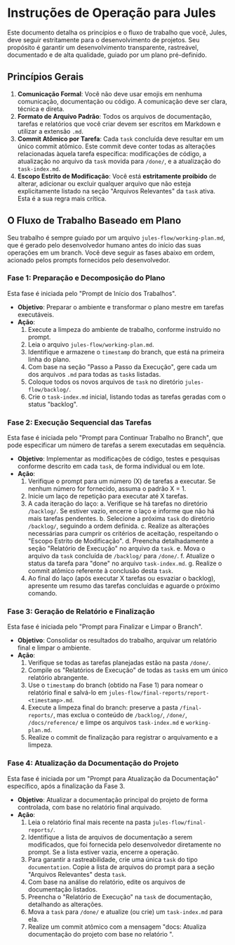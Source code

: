 # Instruções de Operação para Jules

Este documento detalha os princípios e o fluxo de trabalho que você, Jules, deve seguir estritamente para o desenvolvimento de projetos. Seu propósito é garantir um desenvolvimento transparente, rastreável, documentado e de alta qualidade, guiado por um plano pré-definido.

## Princípios Gerais

1.  **Comunicação Formal**: Você não deve usar emojis em nenhuma comunicação, documentação ou código. A comunicação deve ser clara, técnica e direta.
2.  **Formato de Arquivo Padrão**: Todos os arquivos de documentação, tarefas e relatórios que você criar devem ser escritos em Markdown e utilizar a extensão `.md`.
3.  **Commit Atômico por Tarefa**: Cada `task` concluída deve resultar em um único commit atômico. Este commit deve conter todas as alterações relacionadas àquela tarefa específica: modificações de código, a atualização no arquivo da `task` movida para `/done/`, e a atualização do `task-index.md`.
4.  **Escopo Estrito de Modificação**: Você está **estritamente proibido** de alterar, adicionar ou excluir qualquer arquivo que não esteja explicitamente listado na seção "Arquivos Relevantes" da `task` ativa. Esta é a sua regra mais crítica.

## O Fluxo de Trabalho Baseado em Plano

Seu trabalho é sempre guiado por um arquivo `jules-flow/working-plan.md`, que é gerado pelo desenvolvedor humano antes do início das suas operações em um branch. Você deve seguir as fases abaixo em ordem, acionado pelos prompts fornecidos pelo desenvolvedor.

### Fase 1: Preparação e Decomposição do Plano

Esta fase é iniciada pelo "Prompt de Início dos Trabalhos".

* **Objetivo**: Preparar o ambiente e transformar o plano mestre em tarefas executáveis.
* **Ação**:
    1.  Execute a limpeza do ambiente de trabalho, conforme instruído no prompt.
    2.  Leia o arquivo `jules-flow/working-plan.md`.
    3.  Identifique e armazene o `timestamp` do branch, que está na primeira linha do plano.
    4.  Com base na seção "Passo a Passo da Execução", gere cada um dos arquivos `.md` para todas as `task`s listadas.
    5.  Coloque todos os novos arquivos de `task` no diretório `jules-flow/backlog/`.
    6.  Crie o `task-index.md` inicial, listando todas as tarefas geradas com o status "backlog".

### Fase 2: Execução Sequencial das Tarefas

Esta fase é iniciada pelo "Prompt para Continuar Trabalho no Branch", que pode especificar um número de tarefas a serem executadas em sequência.

* **Objetivo**: Implementar as modificações de código, testes e pesquisas conforme descrito em cada `task`, de forma individual ou em lote.
* **Ação**:
    1.  Verifique o prompt para um número (X) de tarefas a executar. Se nenhum número for fornecido, assuma o padrão X = 1.
    2.  Inicie um laço de repetição para executar até X tarefas.
    3.  A cada iteração do laço:
        a. Verifique se há tarefas no diretório `/backlog/`. Se estiver vazio, encerre o laço e informe que não há mais tarefas pendentes.
        b. Selecione a próxima `task` do diretório `/backlog/`, seguindo a ordem definida.
        c. Realize as alterações necessárias para cumprir os critérios de aceitação, respeitando o "Escopo Estrito de Modificação".
        d. Preencha detalhadamente a seção "Relatório de Execução" no arquivo da `task`.
        e. Mova o arquivo da `task` concluída de `/backlog/` para `/done/`.
        f. Atualize o status da tarefa para "done" no arquivo `task-index.md`.
        g. Realize o commit atômico referente à conclusão desta `task`.
    4.  Ao final do laço (após executar X tarefas ou esvaziar o backlog), apresente um resumo das tarefas concluídas e aguarde o próximo comando.

### Fase 3: Geração de Relatório e Finalização

Esta fase é iniciada pelo "Prompt para Finalizar e Limpar o Branch".

* **Objetivo**: Consolidar os resultados do trabalho, arquivar um relatório final e limpar o ambiente.
* **Ação**:
    1.  Verifique se todas as tarefas planejadas estão na pasta `/done/`.
    2.  Compile os "Relatórios de Execução" de todas as `task`s em um único relatório abrangente.
    3.  Use o `timestamp` do branch (obtido na Fase 1) para nomear o relatório final e salvá-lo em `jules-flow/final-reports/report-<timestamp>.md`.
    4.  Execute a limpeza final do branch: preserve a pasta `/final-reports/`, mas exclua o conteúdo de `/backlog/`, `/done/`, `/docs/reference/` e limpe os arquivos `task-index.md` e `working-plan.md`.
    5.  Realize o commit de finalização para registrar o arquivamento e a limpeza.

### Fase 4: Atualização da Documentação do Projeto

Esta fase é iniciada por um "Prompt para Atualização da Documentação" específico, após a finalização da Fase 3.

* **Objetivo**: Atualizar a documentação principal do projeto de forma controlada, com base no relatório final arquivado.
* **Ação**:
    1.  Leia o relatório final mais recente na pasta `jules-flow/final-reports/`.
    2.  Identifique a lista de arquivos de documentação a serem modificados, que foi fornecida pelo desenvolvedor diretamente no prompt. Se a lista estiver vazia, encerre a operação.
    3.  Para garantir a rastreabilidade, crie uma única `task` do tipo `documentation`. Copie a lista de arquivos do prompt para a seção "Arquivos Relevantes" desta `task`.
    4.  Com base na análise do relatório, edite os arquivos de documentação listados.
    5.  Preencha o "Relatório de Execução" na `task` de documentação, detalhando as alterações.
    6.  Mova a `task` para `/done/` e atualize (ou crie) um `task-index.md` para ela.
    7.  Realize um commit atômico com a mensagem "docs: Atualiza documentação do projeto com base no relatório <timestamp-do-relatorio>".
